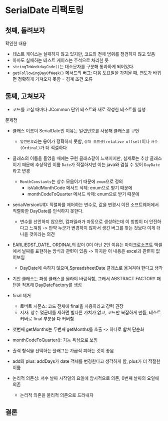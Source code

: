 # SerialDate 리팩토링

## 첫째, 돌려보자

확인한 내용
- 테스트 케이스는 실패하지 않고 있지만, 코드의 전체 범위를 점검하지 않고 있음
- 아마도 실패하는 테스트 케이스는 주석으로 처리한 듯
- `stringToWeekdayCode()`는 대소문자를 구분해 통과하게 되어있다.
- `getFollowingDayOfWeek()` 메서드의 버그: 다음 토요일을 가져올 때, 연도가 바뀌면 정확하게 가져오지 못함 = 경계 조건 오류

## 둘째, 고쳐보자

- 코드를 고칠 때마다 JCommon 단위 테스트와 새로 작성한 테스트를 실행

문제점
- 클래스 이름이 SerialDate인 이유는 일련번호를 사용해 클래스를 구현
  - `일련번호`라는 용어가 정확하지 못함, `상대 오프셋(relative offset)`이나 `서수(Ordinal)`가 더 적절하다
    
- 클래스의 이름을 들었을 때에는 구현 클래스같이 느껴지지만, 실제로는 추상 클래스이기 때문에 추상적인 이름 `Date`가 적절하지만 이는 java와 겹칠 수 있어 `DayDate`라고 변경
  - `MonthConstants`는 상수 모음이기 때문에 `enum`으로 정의
    - isValidMonthCode 메서드 삭제: enum으로 받기 때문에
    - monthCodeToQuarter 메서드 삭제: enum으로 받기 때문에
    
- serialVersionUID: 직렬화를 제어하는 변수로, 값을 변경시 이전 소프트웨어에서 직렬화한 DayDate를 인식하지 못한다.
  - 변수를 선언하지 않으면, 컴파일러가 자동으로 생성하는데 이 방법이 더 안전하다고 느껴짐 -> 만약 누군가 변경하지 않아서 생긴 버그를 찾는 것보다 이게 더 나을 것이라는 의견
  
- EARLIEDST_DATE_ ORDINAL의 값이 0이 아닌 2인 이유는 마이크로소프트 엑셀에서 날짜를 표현하는 방식과 관련이 있음 -> 하지만 이 내용은 excel과 관련이 없어보임
  - DayDate에 속하지 않으며,SpreadsheetDate 클래스로 옮겨져야 한다고 생각
    
- 기반 클래스는 파생 클래스를 몰라야 바람직함, 그래서 ABSTRACT FACTORY 패턴을 적용해 DayDateFactory를 생성

- final 제거
  - 로버트 시몬스: 코드 전체에 final을 사용하라고 강력 권장
  - 저자: 상수 몇군데를 제하면 별다른 가치가 없고, 코드만 복잡하게 만듬, 테스트 커버로 final 부분을 다 커버함
 
- 첫번째 getMonths는 두번째 getMonths를 호출 -> 하나로 합쳐 단순화

- monthCodeToQuarter(): 기능 욕심으로 보임

- 출력 형식을 선택하는 플래그는 가급적 피하는 것이 좋음

- add와 plus: addDays가 date 객체를 변경한다고 생각하게 함, plus가 더 적절한 이름

- 논리적 의존성: 서수 날짜 시작일의 요일에 암시적으로 의존, 0번째 날짜의 요일에 의존
  - 논리적 의존을 물리적 의존으로 드러내자

## 결론
